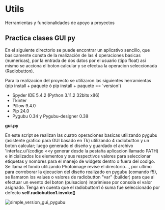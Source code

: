 # Utils


Herramientas y funcionalidades de apoyo a proyectos

## Practica clases GUI py ##

En el siguiente directorio se puede encontrar un aplicativo sencillo, que basicamente consta de la realización de las 4 operaciones basicas (numericas), por la entrada de dos datos por el usuario (tipo float) asi mismo se acciona el boton calcular y se efectua la operacion seleccionada (Radiobutton).

Para la realizacion del proyecto se utilizaron las siguientes herramientas (pip install + paquete ó pip install + paquete == 'version')

- Spyder IDE 5.4.2 (Python 3.11.2 32bits x86)
- Tkinter
- Pillow 9.4.0
- Pip 24.0
- Pygubu 0.34 y Pygubu-designer 0.38

__gui.py__

En este script se realizan las cuatro operaciones basicas utilizando pygubu (asistente grafico para GUI basado en Tk) utilizando 4 radiobutton y un boton calcular; luego  generado el diseño y guardado el archivo 'interfaz.ui'(codigo <<y generar desde la pestaña aplicacion llamado PATH) e inicializados los elementos y sus respectivos valores para seleccionar etiquetas y nombres para el manejo de widgets dentro o fuera del codigo. Se llama el fondo utilizando Photoimage revise el directorio..., por ultimo para corroborar la ejecucion del diseño realizado en pygubu (comando f5), se llamaron los values o valores de radiobutton "var" (builder) para que al efectuar un evento del boton (pulsacion) imprimiese por consola el valor asignado. Tenga en cuenta que el radiobutton1 ó suma fue seleccionado por defecto __self.radiobutton1.invoke()__     


![simple_version_gui_pygubu](https://github.com/JorgeAPinzon/Utils/assets/159712640/80284745-f40d-4fc3-862c-6825be65fb4d)



